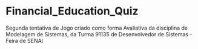 # Financial_Education_Quiz
Segunda tentativa de Jogo criado como forma Avaliativa da disciplina de Modelagem de Sistemas, da Turma 91135 de Desenvolvedor de Sistemas - Feira de SENAI
